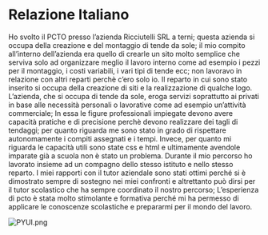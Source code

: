 # Relazione Italiano

Ho svolto il PCTO presso l’azienda Ricciutelli SRL a terni; questa azienda si occupa della creazione e del montaggio di tende da sole; il mio compito all’interno dell’azienda era quello di crearle un sito molto semplice che serviva solo ad organizzare meglio il lavoro interno come ad esempio i pezzi per il montaggio, i costi variabili, i vari tipi di tende ecc; non lavoravo in relazione con altri reparti perchè c’ero solo io. Il reparto in cui sono stato inserito si occupa della creazione di siti e la realizzazione di qualche logo. L’azienda, che si occupa di tende da sole, eroga servizi soprattutto ai privati in base alle necessità personali o lavorative come ad esempio un’attività commerciale;
In essa le figure professionali impiegate devono avere capacità pratiche e di precisione perchè devono realizzare dei tagli di tendaggi; per quanto riguarda me sono stato in grado di rispettare autonomamente i compiti assegnati e i tempi.
Invece, per quanto mi riguarda le capacità utili sono state css e html e ultimamente avendole imparate già a scuola non è stato un problema.
Durante il mio percorso ho lavorato insieme ad un compagno dello stesso istituto e nello stesso reparto. I miei rapporti con il tutor aziendale sono stati ottimi perché si è dimostrato sempre di sostegno nei miei confronti e altrettanto può dirsi per il tutor scolastico che ha sempre coordinato il nostro percorso; L’esperienza di pcto è stata molto stimolante e formativa perché mi ha permesso di applicare le conoscenze scolastiche e prepararmi per il mondo del lavoro.

![PYUI.png](/PYUI.png)
